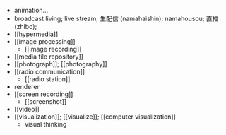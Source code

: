 - animation...
- broadcast living; live stream; 生配信 (namahaishin); namahousou; 直播 (zhibo);
- [[hypermedia]]
- [[image processing]]
    - [[image recording]]
- [[media file repository]]
- [[photograph]]; [[photography]]
- [[radio communication]]
    - [[radio station]]
- renderer
- [[screen recording]]
    - [[screenshot]]
- [[video]]
- [[visualization]]; [[visualize]]; [[computer visualization]]
    - visual thinking
